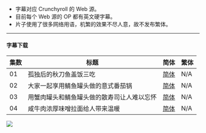 - 字幕对应 Crunchyroll 的 Web 源。
- 目前每个 Web 源的 OP 都有英文硬字幕。
- 片子使用了很多网络用语，机繁的效果不尽人意，故不发布繁体。


----

#### 字幕下载

<auto-generated-table>

| 集数 | 标题 | 简体 | 繁体 |
| - | - | - | - |
| 01 | 孤独后的秋刀鱼盖饭三吃 | [简体](https://raw.githubusercontent.com/SweetSub/SweetSub/master/Archive/Momentary%20Lily/%5BSweetSub%5D%20Momentary%20Lily%20-%2001.chs.ass) | N/A
| 02 | 大家一起享用鲭鱼罐头做的意式番茄锅 | [简体](https://raw.githubusercontent.com/SweetSub/SweetSub/master/Archive/Momentary%20Lily/%5BSweetSub%5D%20Momentary%20Lily%20-%2002.chs.ass) | N/A
| 03 | 用蟹肉罐头和鲭鱼罐头做的散寿司让人难以忘怀 | [简体](https://raw.githubusercontent.com/SweetSub/SweetSub/master/Archive/Momentary%20Lily/%5BSweetSub%5D%20Momentary%20Lily%20-%2003.chs.ass) | N/A
| 04 | 咸牛肉浓厚味噌拉面给人带来温暖 | [简体](https://raw.githubusercontent.com/SweetSub/SweetSub/master/Archive/Momentary%20Lily/%5BSweetSub%5D%20Momentary%20Lily%20-%2004.chs.ass) | N/A

</auto-generated-table>


![](https://s2.loli.net/2025/01/03/LUi4BZTDejgGrxC.jpg)
